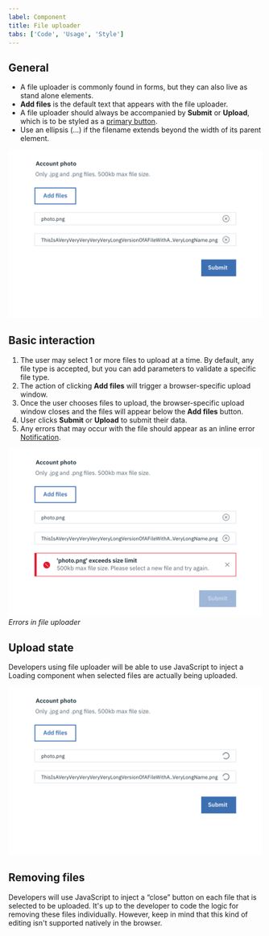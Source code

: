 ```yaml
---
label: Component
title: File uploader
tabs: ['Code', 'Usage', 'Style']
---
```


## General

- A file uploader is commonly found in forms, but they can also live as stand alone elements.
- **Add files** is the default text that appears with the file uploader.
- A file uploader should always be accompanied by **Submit** or **Upload**, which is to be styled as a [primary button](/components/button).
- Use an ellipsis (...) if the filename extends beyond the width of its parent element.

![file uploader example](images/file-uploader-usage-1.png)

## Basic interaction

1. The user may select 1 or more files to upload at a time. By default, any file type is accepted, but you can add parameters to validate a specific file type.
2. The action of clicking **Add files** will trigger a browser-specific upload window.
3. Once the user chooses files to upload, the browser-specific upload window closes and the files will appear below the **Add files** button.
4. User clicks **Submit** or **Upload** to submit their data.
5. Any errors that may occur with the file should appear as an inline error
   [Notification](/components/notification).

![file uploader error](images/file-uploader-usage-2.png)
_Errors in file uploader_

## Upload state

Developers using file uploader will be able to use JavaScript to inject a Loading component when selected files are actually being uploaded.

![File uploading state](images/file-uploader-usage-3.png)

## Removing files

Developers will use JavaScript to inject a “close” button on each file that is selected to be uploaded. It's up to the developer to code the logic for removing these files individually. However, keep in mind that this kind of editing isn't supported natively in the browser.
